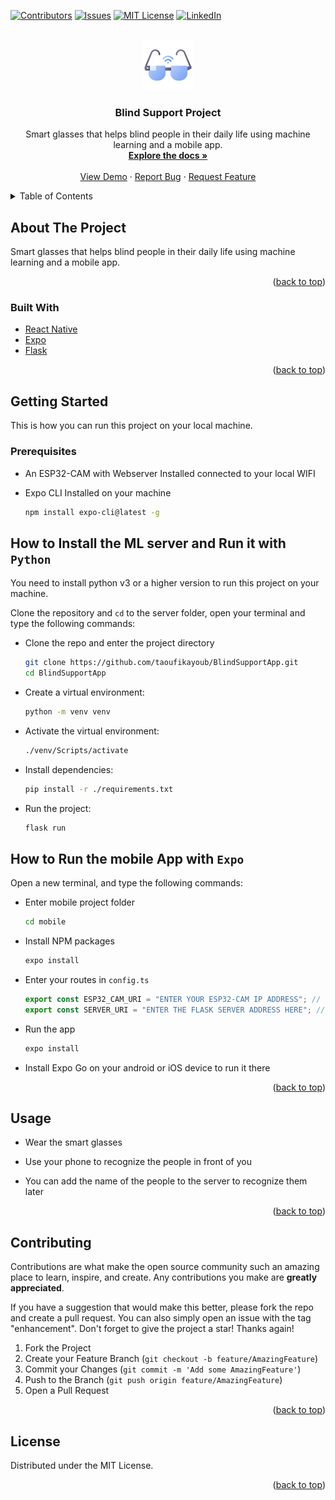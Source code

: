 <div id="top"></div>
<!--
*** Thanks for checking out the Best-README-Template. If you have a suggestion
*** that would make this better, please fork the repo and create a pull request
*** or simply open an issue with the tag "enhancement".
*** Don't forget to give the project a star!
*** Thanks again! Now go create something AMAZING! :D
-->

<!-- PROJECT SHIELDS -->
<!--
*** I'm using markdown "reference style" links for readability.
*** Reference links are enclosed in brackets [ ] instead of parentheses ( ).
*** See the bottom of this document for the declaration of the reference variables
*** for contributors-url, forks-url, etc. This is an optional, concise syntax you may use.
*** https://www.markdownguide.org/basic-syntax/#reference-style-links
-->

[![Contributors][contributors-shield]][contributors-url]
[![Issues][issues-shield]][issues-url]
[![MIT License][license-shield]][license-url]
[![LinkedIn][linkedin-shield]][linkedin-url]

<!-- PROJECT LOGO -->
<br />
<div align="center">
  <a href="https://github.com/taoufikayoub/BlindSupportApp">
    <img src="images/logo.png" alt="Logo" width="80" height="80">
  </a>

<h3 align="center">Blind Support Project</h3>

  <p align="center">
    Smart glasses that helps blind people in their daily life using machine learning and a mobile app.
    <br />
    <a href="https://github.com/taoufikayoub/BlindSupportApp"><strong>Explore the docs »</strong></a>
    <br />
    <br />
    <a href="https://github.com/taoufikayoub/BlindSupportApp">View Demo</a>
    ·
    <a href="https://github.com/taoufikayoub/BlindSupportApp/issues">Report Bug</a>
    ·
    <a href="https://github.com/taoufikayoub/BlindSupportApp/issues">Request Feature</a>
  </p>
</div>

<!-- TABLE OF CONTENTS -->
<details>
  <summary>Table of Contents</summary>
  <ol>
    <li>
      <a href="#about-the-project">About The Project</a>
      <ul>
        <li><a href="#built-with">Built With</a></li>
      </ul>
    </li>
    <li>
      <a href="#getting-started">Getting Started</a>
      <ul>
        <li><a href="#prerequisites">Prerequisites</a></li>
        <li><a href="#installation">Installation</a></li>
      </ul>
    </li>
    <li><a href="#usage">Usage</a></li>
    <li><a href="#roadmap">Roadmap</a></li>
    <li><a href="#contributing">Contributing</a></li>
    <li><a href="#license">License</a></li>
    <li><a href="#contact">Contact</a></li>
    <li><a href="#acknowledgments">Acknowledgments</a></li>
  </ol>
</details>

<!-- ABOUT THE PROJECT -->

## About The Project

Smart glasses that helps blind people in their daily life using machine learning and a mobile app.

<p align="right">(<a href="#top">back to top</a>)</p>

### Built With

- [React Native](https://reactnative.dev/)
- [Expo](https://expo.dev/)
- [Flask](https://flask.palletsprojects.com/en/2.1.x/)

<p align="right">(<a href="#top">back to top</a>)</p>

<!-- GETTING STARTED -->

## Getting Started

This is how you can run this project on your local machine.

### Prerequisites

- An ESP32-CAM with Webserver Installed connected to your local WIFI

- Expo CLI Installed on your machine

  ```sh
  npm install expo-cli@latest -g
  ```

## How to Install the ML server and Run it with `Python`

You need to install python v3 or a higher version to run this project on your machine.

Clone the repository and `cd` to the server folder, open your terminal and type the following commands:

- Clone the repo and enter the project directory

  ```sh
  git clone https://github.com/taoufikayoub/BlindSupportApp.git
  cd BlindSupportApp
  ```

- Create a virtual environment:

  ```sh
  python -m venv venv
  ```

- Activate the virtual environment:

  ```sh
  ./venv/Scripts/activate
  ```

- Install dependencies:

  ```sh
  pip install -r ./requirements.txt
  ```

- Run the project:

  ```sh
  flask run
  ```

## How to Run the mobile App with `Expo`

Open a new terminal, and type the following commands:

- Enter mobile project folder

  ```sh
  cd mobile
  ```

- Install NPM packages

  ```sh
  expo install
  ```

- Enter your routes in `config.ts`

  ```js
  export const ESP32_CAM_URI = "ENTER YOUR ESP32-CAM IP ADDRESS"; // You will get it from the ESP32-CAM Serial on loading
  export const SERVER_URI = "ENTER THE FLASK SERVER ADDRESS HERE"; // You will get it from the FLASK server debug messages on Loading too
  ```

- Run the app

  ```sh
  expo install
  ```

- Install Expo Go on your android or iOS device to run it there

<p align="right">(<a href="#top">back to top</a>)</p>

<!-- USAGE EXAMPLES -->

## Usage

- Wear the smart glasses

- Use your phone to recognize the people in front of you

- You can add the name of the people to the server to recognize them later

<p align="right">(<a href="#top">back to top</a>)</p>

<!-- CONTRIBUTING -->

## Contributing

Contributions are what make the open source community such an amazing place to learn, inspire, and create. Any contributions you make are **greatly appreciated**.

If you have a suggestion that would make this better, please fork the repo and create a pull request. You can also simply open an issue with the tag "enhancement".
Don't forget to give the project a star! Thanks again!

1. Fork the Project
2. Create your Feature Branch (`git checkout -b feature/AmazingFeature`)
3. Commit your Changes (`git commit -m 'Add some AmazingFeature'`)
4. Push to the Branch (`git push origin feature/AmazingFeature`)
5. Open a Pull Request

<p align="right">(<a href="#top">back to top</a>)</p>

<!-- LICENSE -->

## License

Distributed under the MIT License.

<p align="right">(<a href="#top">back to top</a>)</p>

<!-- MARKDOWN LINKS & IMAGES -->
<!-- https://www.markdownguide.org/basic-syntax/#reference-style-links -->

[contributors-shield]: https://img.shields.io/github/contributors/taoufikayoub/BlindSupportApp.svg?style=for-the-badge
[contributors-url]: https://github.com/taoufikayoub/BlindSupportApp/graphs/contributors
[forks-shield]: https://img.shields.io/github/forks/taoufikayoub/BlindSupportApp.svg?style=for-the-badge
[forks-url]: https://github.com/taoufikayoub/BlindSupportApp/network/members
[stars-shield]: https://img.shields.io/github/stars/taoufikayoub/BlindSupportApp.svg?style=for-the-badge
[stars-url]: https://github.com/taoufikayoub/BlindSupportApp/stargazers
[issues-shield]: https://img.shields.io/github/issues/taoufikayoub/BlindSupportApp.svg?style=for-the-badge
[issues-url]: https://github.com/taoufikayoub/BlindSupportApp/issues
[license-shield]: https://img.shields.io/github/license/taoufikayoub/BlindSupportApp.svg?style=for-the-badge
[license-url]: https://github.com/taoufikayoub/BlindSupportApp/blob/master/LICENSE.txt
[linkedin-shield]: https://img.shields.io/badge/-LinkedIn-black.svg?style=for-the-badge&logo=linkedin&colorB=555
[linkedin-url]: https://linkedin.com/in/taoufik-ayoub
[product-screenshot]: images/screenshot.png
